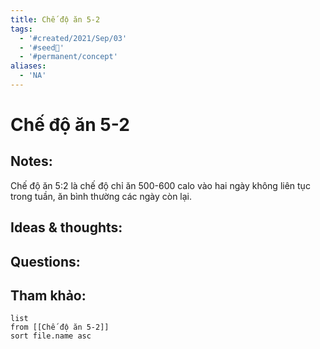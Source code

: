 ```yaml
---
title: Chế độ ăn 5-2
tags:
  - '#created/2021/Sep/03'
  - '#seed🥜'
  - '#permanent/concept'
aliases:
  - 'NA'
---
```

# Chế độ ăn 5-2

## Notes:
Chế độ ăn 5:2 là chế độ chỉ ăn 500-600 calo vào hai ngày không liên tục trong tuần, ăn bình thường các ngày còn lại.

## Ideas & thoughts:

## Questions:


## Tham khảo:
```dataview
list
from [[Chế độ ăn 5-2]]
sort file.name asc
```